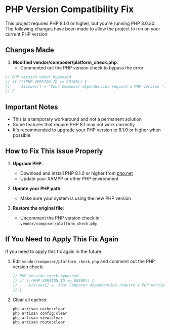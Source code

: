 # PHP Version Compatibility Fix

This project requires PHP 8.1.0 or higher, but you're running PHP 8.0.30. The following changes have been made to allow the project to run on your current PHP version:

## Changes Made

1. **Modified vendor/composer/platform_check.php**:
   - Commented out the PHP version check to bypass the error

```php
// PHP version check bypassed
// if (!(PHP_VERSION_ID >= 80100)) {
//     $issues[] = 'Your Composer dependencies require a PHP version ">= 8.1.0". You are running ' . PHP_VERSION . '.';
// }
```

## Important Notes

- This is a temporary workaround and not a permanent solution
- Some features that require PHP 8.1 may not work correctly
- It's recommended to upgrade your PHP version to 8.1.0 or higher when possible

## How to Fix This Issue Properly

1. **Upgrade PHP**:
   - Download and install PHP 8.1.0 or higher from [php.net](https://www.php.net/downloads.php)
   - Update your XAMPP or other PHP environment

2. **Update your PHP path**:
   - Make sure your system is using the new PHP version

3. **Restore the original file**:
   - Uncomment the PHP version check in `vendor/composer/platform_check.php`

## If You Need to Apply This Fix Again

If you need to apply this fix again in the future:

1. Edit `vendor/composer/platform_check.php` and comment out the PHP version check:
   ```php
   // PHP version check bypassed
   // if (!(PHP_VERSION_ID >= 80100)) {
   //     $issues[] = 'Your Composer dependencies require a PHP version ">= 8.1.0". You are running ' . PHP_VERSION . '.';
   // }
   ```

2. Clear all caches:
   ```
   php artisan cache:clear
   php artisan config:clear
   php artisan view:clear
   php artisan route:clear
   ```
